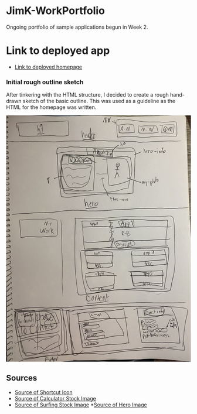 # JimK-WorkPortfolio
Ongoing portfolio of sample applications begun in Week 2.

# Link to deployed app

* [Link to deployed homepage](https://github.com/JK1956/JimK-WorkPortfolio/settings/pages)


### Initial rough outline sketch
After tinkering with the HTML structure, I decided to create a rough hand-drawn sketch of the basic outline.
This was used as a guideline as the HTML for the homepage was written.

![Initial homepage outline sketch](assets/images/outline-sketch.jpg)


## Sources

* [Source of Shortcut Icon](https://www.subpng.com/png-2nxt63/)
* [Source of Calculator Stock Image](https://www.vecteezy.com/photo/1986837-scientist-using-a-white-calculator)
* [Source of Surfing Stock Image](https://mocah.org/5339825-surfboard-gold-coast-australia-oceanwater-surfing-surfer-surf-ocean-swimming-nature-person-drone-aerial-beach-blue-hd-wallpaper-wallpaper-wafe-sufboard-free-stock-photos.html)
*[Source of Hero Image](https://unsplash.com/photos/QQ9LainS6tI)
